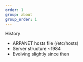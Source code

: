 ```yaml
---
order: 1
group: about
group_order: 1
---
```


History

* ARPANET hosts file (/etc/hosts)
* Server structure ~1984
* Evolving slightly since then
